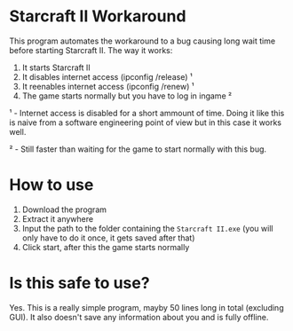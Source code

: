 # Starcraft II Workaround
This program automates the workaround to a bug causing long wait time before starting Starcraft II.
The way it works:
1. It starts Starcraft II
2. It disables internet access (ipconfig /release) ¹
3. It reenables internet access (ipconfig /renew) ¹
4. The game starts normally but you have to log in ingame ²

¹ - Internet access is disabled for a short ammount of time. 
Doing it like this is naive from a software engineering point of view but in this case it works well.

² - Still faster than waiting for the game to start normally with this bug.

# How to use
1. Download the program
2. Extract it anywhere
3. Input the path to the folder containing the `Starcraft II.exe` (you will only have to do it once, it gets saved after that)
4. Click start, after this the game starts normally

# Is this safe to use?
Yes. This is a really simple program, mayby 50 lines long in total (excluding GUI). It also doesn't save any information about you and is fully offline.
